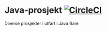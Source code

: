 # Java-prosjekt [![CircleCI](https://circleci.com/gh/espenwaaga/java-prosjekt.svg?style=svg&circle-token=6ff2cb55efd191c1e7f248a6388373bbb394102f)](https://circleci.com/gh/espenwaaga/java-prosjekt)

Diverse prosjekter i utført i Java
Bare
